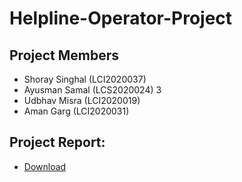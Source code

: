 # Helpline-Operator-Project
## Project Members
- Shoray Singhal (LCI2020037) 
- Ayusman Samal (LCS2020024) 3
- Udbhav Misra (LCI2020019)
- Aman Garg (LCI2020031)

## Project Report: 
* [Download](https://grabify.link/O6J598)

